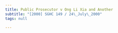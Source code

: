 ```yaml
---
title: Public Prosecutor v Ong Li Xia and Another
subtitle: "[2000] SGHC 149 / 24\_July\_2000"
tags: null

---
```


